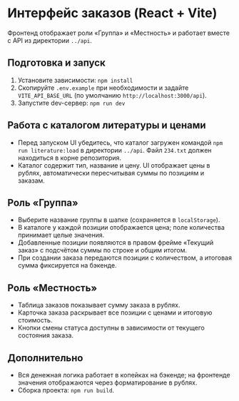 # Интерфейс заказов (React + Vite)

Фронтенд отображает роли «Группа» и «Местность» и работает вместе с API из директории `../api`.

## Подготовка и запуск
1. Установите зависимости: `npm install`
2. Скопируйте `.env.example` при необходимости и задайте `VITE_API_BASE_URL` (по умолчанию `http://localhost:3000/api`).
3. Запустите dev-сервер: `npm run dev`

## Работа с каталогом литературы и ценами
- Перед запуском UI убедитесь, что каталог загружен командой `npm run literature:load` в директории `../api`. Файл `234.txt` должен находиться в корне репозитория.
- Каталог содержит тип, название и цену. UI отображает цены в рублях, автоматически пересчитывая суммы по позициям и заказам.

## Роль «Группа»
- Выберите название группы в шапке (сохраняется в `localStorage`).
- В каталоге у каждой позиции отображается цена; поле количества принимает целые значения.
- Добавленные позиции появляются в правом фрейме «Текущий заказ» с подсчётом суммы по строке и общим итогом.
- При создании заказа передаются позиции с количеством, а итоговая сумма фиксируется на бэкенде.

## Роль «Местность»
- Таблица заказов показывает сумму заказа в рублях.
- Карточка заказа раскрывает все позиции с ценами и итоговую стоимость.
- Кнопки смены статуса доступны в зависимости от текущего состояния заказа.

## Дополнительно
- Вся денежная логика работает в копейках на бэкенде; на фронтенде значения отображаются через форматирование в рублях.
- Сборка проекта: `npm run build`.
